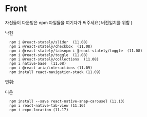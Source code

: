 # Front

자신들이 다운받은 npm 파일들을 여기다가 써주세요( 버전일치를 위함 )

낙현

      npm i @react-stately/slider  (11.08)
      npm i @react-stately/checkbox  (11.08)
      npm i @react-stately/tabsnpm i @react-stately/toggle  (11.08)
      npm i @react-stately/toggle  (11.08)
      npm i @react-stately/collections  (11.08)
      npm i native-base  (11.08)
      npm i @react-aria/interactions (11.09)
      npm install react-navigation-stack (11.09)
연휘: 


다은

      npm install --save react-native-snap-carousel (11.13)
      npm i react-native-tab-view (11.16)
      npm i expo-location (11.17)
